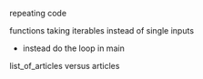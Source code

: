 

repeating code

functions taking iterables instead of single inputs 
- instead do the loop in main

list_of_articles versus articles
